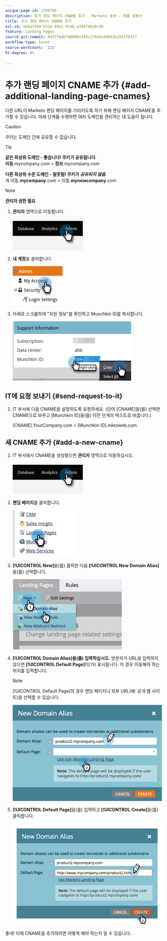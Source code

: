 ```yaml
---
unique-page-id: 2359798
description: 추가 랜딩 페이지 CNAME 추가 - Marketo 문서 - 제품 설명서
title: 추가 랜딩 페이지 CNAME 추가
exl-id: eb5a7f69-552e-49a2-91db-a784f4639cd0
feature: Landing Pages
source-git-commit: 0d37fbdb7d08901458c1744dc68893e155176327
workflow-type: tm+mt
source-wordcount: '221'
ht-degree: 0%

---
```


# 추가 랜딩 페이지 CNAME 추가 {#add-additional-landing-page-cnames}

다른 URL이 Marketo 랜딩 페이지를 가리키도록 하기 위해 랜딩 페이지 CNAME을 추가할 수 있습니다. 아래 단계를 수행하면 여러 도메인을 관리하는 데 도움이 됩니다.

>[!CAUTION]
>
>쿠키는 도메인 간에 공유할 수 없습니다.

>[!TIP]
>
>**같은 최상위 도메인 - 좋습니다! 쿠키가 공유됩니다**.<br/> **이동**.mycompany.com > **정보**.mycompany.com
>
>**다른 최상위 수준 도메인 - 잘못됨! 쿠키가 _공유되지 않음_**.<br/>개 이동.**mycompany**.com > 이동.**mynewcompany**.com

>[!NOTE]
>
>**관리자 권한 필요**

1. **관리자** 영역으로 이동합니다.

   ![](assets/add-additional-landing-page-cnames-1.png)

1. **내 계정**&#x200B;을 클릭합니다.

   ![](assets/add-additional-landing-page-cnames-2.png)

1. 아래로 스크롤하여 &quot;지원 정보&quot;를 확인하고 Munchkin ID를 복사합니다.

   ![](assets/add-additional-landing-page-cnames-3.png)

## IT에 요청 보내기 {#send-request-to-it}

1. IT 부서에 다음 CNAME을 설정하도록 요청하세요. (단어 [CNAME]을(를) 선택한 CNAME으로 바꾸고 [Munchkin ID]을(를) 이전 단계의 텍스트로 바꿉니다.)

   [CNAME].YourCompany.com > [Munchkin ID].mktoweb.com

## 새 CNAME 추가 {#add-a-new-cname}

1. IT 부서에서 CNAME을 생성했으면 **관리자** 영역으로 이동하십시오.

   ![](assets/add-additional-landing-page-cnames-4.png)

1. **랜딩 페이지**&#x200B;를 클릭합니다.

   ![](assets/add-additional-landing-page-cnames-5.png)

1. **[!UICONTROL New]**&#x200B;을(를) 클릭한 다음 **[!UICONTROL New Domain Alias]**&#x200B;을(를) 선택합니다.

   ![](assets/add-additional-landing-page-cnames-6.png)

1. **[!UICONTROL Domain Alias]을(를) 입력하십시오.** 방문자가 URL을 입력하지 않으면 **[!UICONTROL Default Page]**&#x200B;이(가) 표시됩니다. 이 경우 이동해야 하는 위치를 입력합니다.

   >[!NOTE]
   >
   >[!UICONTROL Default Page]의 경우 랜딩 페이지나 외부 URL(예: 공개 웹 사이트)을 선택할 수 있습니다.

   ![](assets/add-additional-landing-page-cnames-7.png)

1. **[!UICONTROL Default Page]**&#x200B;을(를) 입력하고 **[!UICONTROL Create]**&#x200B;을(를) 클릭합니다.

   ![](assets/add-additional-landing-page-cnames-8.png)

좋네! 이제 CNAME을 추가하려면 어떻게 해야 하는지 알 수 있습니다.
